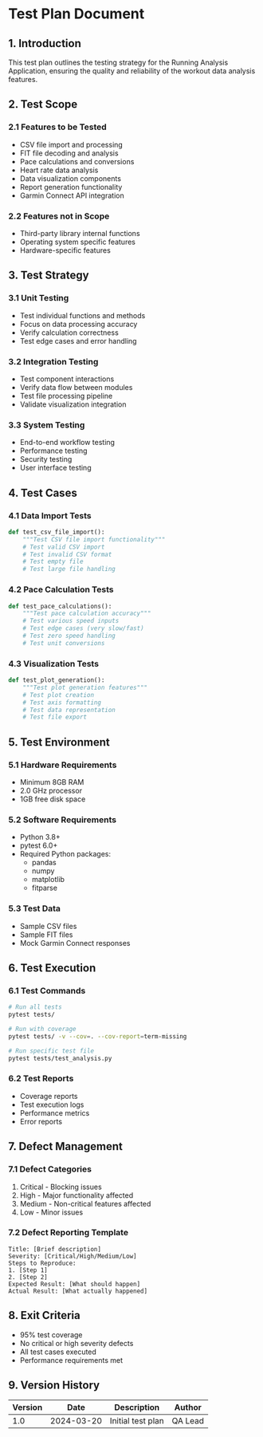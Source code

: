 # Test Plan Document

## 1. Introduction
This test plan outlines the testing strategy for the Running Analysis Application, ensuring the quality and reliability of the workout data analysis features.

## 2. Test Scope

### 2.1 Features to be Tested
- CSV file import and processing
- FIT file decoding and analysis
- Pace calculations and conversions
- Heart rate data analysis
- Data visualization components
- Report generation functionality
- Garmin Connect API integration

### 2.2 Features not in Scope
- Third-party library internal functions
- Operating system specific features
- Hardware-specific features

## 3. Test Strategy

### 3.1 Unit Testing
- Test individual functions and methods
- Focus on data processing accuracy
- Verify calculation correctness
- Test edge cases and error handling

### 3.2 Integration Testing
- Test component interactions
- Verify data flow between modules
- Test file processing pipeline
- Validate visualization integration

### 3.3 System Testing
- End-to-end workflow testing
- Performance testing
- Security testing
- User interface testing

## 4. Test Cases

### 4.1 Data Import Tests
```python
def test_csv_file_import():
    """Test CSV file import functionality"""
    # Test valid CSV import
    # Test invalid CSV format
    # Test empty file
    # Test large file handling
```

### 4.2 Pace Calculation Tests
```python
def test_pace_calculations():
    """Test pace calculation accuracy"""
    # Test various speed inputs
    # Test edge cases (very slow/fast)
    # Test zero speed handling
    # Test unit conversions
```

### 4.3 Visualization Tests
```python
def test_plot_generation():
    """Test plot generation features"""
    # Test plot creation
    # Test axis formatting
    # Test data representation
    # Test file export
```

## 5. Test Environment

### 5.1 Hardware Requirements
- Minimum 8GB RAM
- 2.0 GHz processor
- 1GB free disk space

### 5.2 Software Requirements
- Python 3.8+
- pytest 6.0+
- Required Python packages:
  - pandas
  - numpy
  - matplotlib
  - fitparse

### 5.3 Test Data
- Sample CSV files
- Sample FIT files
- Mock Garmin Connect responses

## 6. Test Execution

### 6.1 Test Commands
```bash
# Run all tests
pytest tests/

# Run with coverage
pytest tests/ -v --cov=. --cov-report=term-missing

# Run specific test file
pytest tests/test_analysis.py
```

### 6.2 Test Reports
- Coverage reports
- Test execution logs
- Performance metrics
- Error reports

## 7. Defect Management

### 7.1 Defect Categories
1. Critical - Blocking issues
2. High - Major functionality affected
3. Medium - Non-critical features affected
4. Low - Minor issues

### 7.2 Defect Reporting Template
```
Title: [Brief description]
Severity: [Critical/High/Medium/Low]
Steps to Reproduce:
1. [Step 1]
2. [Step 2]
Expected Result: [What should happen]
Actual Result: [What actually happened]
```

## 8. Exit Criteria
- 95% test coverage
- No critical or high severity defects
- All test cases executed
- Performance requirements met

## 9. Version History
| Version | Date | Description | Author |
|---------|------|-------------|---------|
| 1.0 | 2024-03-20 | Initial test plan | QA Lead | 